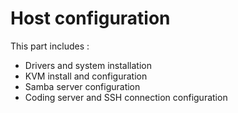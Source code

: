# Host configuration

This part includes :

- Drivers and system installation
- KVM install and configuration
- Samba server configuration
- Coding server and SSH connection configuration